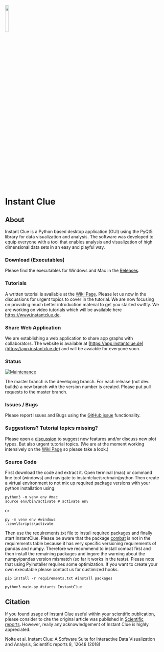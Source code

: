 

<img src="/img/logo.png" height="15%" width="15%">

# Instant Clue

## About

Instant Clue is a Python based desktop application (GUI) using the PyQt5 library for data visualization and analysis. The software was developed to equip everyone with a tool that enables analysis and visualization of high dimensional data sets in an easy and playful way.

### Download (Executables) 

Please find the executables for Windows and Mac in the [Releases](https://github.com/hnolCol/instantclue/releases).

### Tutorials

A written tutorial is available at the [Wiki Page](https://github.com/hnolCol/instantclue/wiki). Please let us now in the discussions for urgent topics to cover in the tutorial. We are now focusing on providing much better introduction material to get you started swiftly. We are working on video tutorials which will be available here https://www.instantclue.de.

### Share Web Application 

We are establishing a web application to share app graphs with collaborators. The website is available at [https://app.instantclue.de](https://app.instantclue.de) and will be avaiable for everyone soon.

### Status

[![Maintenance](https://img.shields.io/badge/Maintained%3F-yes-green.svg)](https://GitHub.com/Naereen/StrapDown.js/graphs/commit-activity)

The master branch is the developing branch. For each release (not dev. builds) a new branch with the version number is created. 
Please put pull requests to the master branch.


### Issues / Bugs

Please report Issues and Bugs using the [GitHub issue](https://github.com/hnolCol/instantclue/issues) functionality.

### Suggestions? Tutorial topics missing?

Please open a [discussion](https://github.com/hnolCol/instantclue/discussions) to suggest new features and/or discuss new plot types. But also urgent tutorial topics. (We are at the moment working intensively on the [Wiki Page](https://github.com/hnolCol/instantclue/wiki) so please take a look.)


### Source Code
First download the code and extract it. Open terminal (mac) or command line tool (windows) and navigate to instantclue/src/main/python
Then create a virtual environment to not mix up required package versions with your python installation using 

```
python3 -m venv env #mac 
source env/bin/activate # activate env
```
or 
```
py -m venv env #windows
.\env\Scripts\activate
```
Then use the requirements.txt file to install required packages and finally start InstantClue. Please be aware that the package [combat](https://github.com/epigenelabs/pyComBat/tree/master/combat) is not in the requirements table because it has very specific versioning requirements of pandas and numpy. Therefore we recommend to install combat first and then install the remaining packages and ingore the warning about the numpy/pandas version mismatch (so far it works in the tests). Please note that using Pyinstaller requires some optimization. If you want to create your own executable please contact us for custimized hooks.  

```
pip install -r requirements.txt #install packages

python3 main.py #starts InstantClue
```

## Citation

If you found usage of Instant Clue useful within your scientific publication, please consider to cite the original article was published in [Scientific reports](https://www.nature.com/articles/s41598-018-31154-6). However, really any acknowledgement of Instant Clue is highly appreciated. 

Nolte et al. Instant Clue: A Software Suite for Interactive Data Visualization and Analysis, Scientific reports 8, 12648 (2018)




